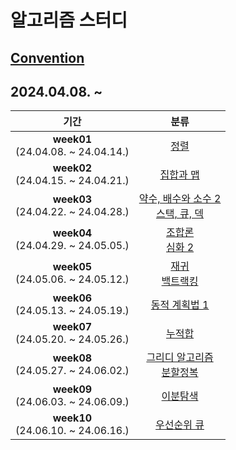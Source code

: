 # 알고리즘 스터디

## [Convention](https://github.com/seokulee/algorithm-study/wiki/Rule-&-Convention)

## 2024.04.08. ~

|                  기간                   |                                               분류                                                |
|:-------------------------------------:|:-----------------------------------------------------------------------------------------------:|
| **week01**<br>(24.04.08. ~ 24.04.14.) |                              [정렬](https://www.acmicpc.net/step/9)                               |
| **week02**<br>(24.04.15. ~ 24.04.21.) |                            [집합과 맵](https://www.acmicpc.net/step/49)                             |
| **week03**<br>(24.04.22. ~ 24.04.28.) | [약수, 배수와 소수 2](https://www.acmicpc.net/step/18) <br>[스택, 큐, 덱](https://www.acmicpc.net/step/11) |
| **week04**<br>(24.04.29. ~ 24.05.05.) |       [조합론](https://www.acmicpc.net/step/61) <br>[심화 2](https://www.acmicpc.net/step/54)        |
| **week05**<br>(24.05.06. ~ 24.05.12.) |        [재귀](https://www.acmicpc.net/step/19) <br>[백트랙킹](https://www.acmicpc.net/step/34)        |
| **week06**<br>(24.05.13. ~ 24.05.19.) |                           [동적 계획법 1](https://www.acmicpc.net/step/16)                           |
| **week07**<br>(24.05.20. ~ 24.05.26.) |                             [누적합](https://www.acmicpc.net/step/48)                              |
| **week08**<br>(24.05.27. ~ 24.06.02.) |     [그리디 알고리즘](https://www.acmicpc.net/step/33) <br>[분할정복](https://www.acmicpc.net/step/20)     |
| **week09**<br>(24.06.03. ~ 24.06.09.) |       [이분탐색](https://www.acmicpc.net/step/29)       |
| **week10**<br>(24.06.10. ~ 24.06.16.) |       [우선순위 큐](https://www.acmicpc.net/step/13)       |

